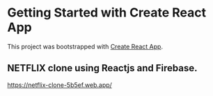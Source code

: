 # Getting Started with Create React App

This project was bootstrapped with [Create React App](https://github.com/facebook/create-react-app).

## NETFLIX clone using Reactjs and Firebase.

https://netflix-clone-5b5ef.web.app/

